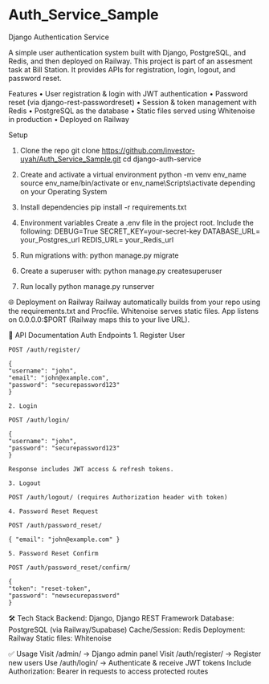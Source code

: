 # Auth_Service_Sample
Django Authentication Service

A simple user authentication system built with Django, PostgreSQL, and Redis, and then deployed on Railway.
This project is part of an assesment task at Bill Station. It provides APIs for registration, login, logout, and password reset.

Features
• User registration & login with JWT authentication
• Password reset (via django-rest-passwordreset)
• Session & token management with Redis
• PostgreSQL as the database
• Static files served using Whitenoise in production
• Deployed on Railway

Setup
1. Clone the repo
    git clone https://github.com/investor-uyah/Auth_Service_Sample.git
    cd django-auth-service

2. Create and activate a virtual environment
    python -m venv env_name
    source env_name/bin/activate or env_name\Scripts\activate depending on your Operating System

3. Install dependencies
    pip install -r requirements.txt

4. Environment variables
Create a .env file in the project root. Include the following:
    DEBUG=True
    SECRET_KEY=your-secret-key
    DATABASE_URL= your_Postgres_url
    REDIS_URL= your_Redis_url

5. Run migrations with:
    python manage.py migrate

6. Create a superuser with:
    python manage.py createsuperuser

7. Run locally
    python manage.py runserver

🌐 Deployment on Railway
    Railway automatically builds from your repo using the requirements.txt and Procfile.
    Whitenoise serves static files.
    App listens on 0.0.0.0:$PORT (Railway maps this to your live URL).

📡 API Documentation
Auth Endpoints
    1. Register User

    POST /auth/register/

    {
    "username": "john",
    "email": "john@example.com",
    "password": "securepassword123"
    }

    2. Login

    POST /auth/login/

    {
    "username": "john",
    "password": "securepassword123"
    }

    Response includes JWT access & refresh tokens.

    3. Logout

    POST /auth/logout/ (requires Authorization header with token)

    4. Password Reset Request

    POST /auth/password_reset/

    { "email": "john@example.com" }

    5. Password Reset Confirm

    POST /auth/password_reset/confirm/

    {
    "token": "reset-token",
    "password": "newsecurepassword"
    }

🛠️ Tech Stack
    Backend: Django, Django REST Framework
    Database: PostgreSQL (via Railway/Supabase)
    Cache/Session: Redis
    Deployment: Railway
    Static files: Whitenoise

✅ Usage
    Visit /admin/ → Django admin panel
    Visit /auth/register/ → Register new users
    Use /auth/login/ → Authenticate & receive JWT tokens
    Include Authorization: Bearer <token> in requests to access protected routes
